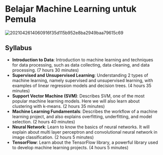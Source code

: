 # Belajar Machine Learning untuk Pemula
   ![2021042614060916f35d115b952e8ba2949baa79615c69](https://user-images.githubusercontent.com/56554261/136324699-5ea53926-a3a6-4792-8fe2-2722e93a3472.jpg)
   
## Syllabus
- **Introduction to Data**: Introduction to machine learning and techniques for data processing, such as data collecting, data cleaning, and data processing. (7 hours 30 minutes)
- **Supervised and Unsupervised Learning**: Understanding 2 types of machine learning, namely supervised and unsupervised learning, with examples of linear regression models and decision trees. (4 hours 35 minutes)
- **Support Vector Machine (SVM)**: Describes SVM, one of the most popular machine learning models. Here we will also learn about clustering with k-means. (2 hours 35 minutes)
- **Machine Learning Fundamentals**: Describes the workflow of a machine learning project, and also explains overfitting, underfitting, and model selection. (2 hours 40 minutes)
- **Neural Network**: Learn to know the basics of neural networks. It will explain about multi layer perceptron and convolutional neural network in image classification. (2 hours 5 minutes)
- **TensorFlow**: Learn about the TensorFlow library, a powerful library used to develop machine learning projects. (4 hours 5 minutes)
